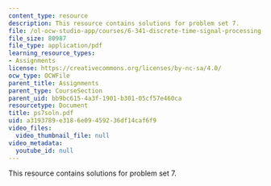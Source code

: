 ```yaml
---
content_type: resource
description: This resource contains solutions for problem set 7.
file: /ol-ocw-studio-app/courses/6-341-discrete-time-signal-processing-fall-2005/a3193789e3186e09459236df14caf6f9_ps7soln.pdf
file_size: 80987
file_type: application/pdf
learning_resource_types:
- Assignments
license: https://creativecommons.org/licenses/by-nc-sa/4.0/
ocw_type: OCWFile
parent_title: Assignments
parent_type: CourseSection
parent_uid: bb9bc615-4a3f-1901-b301-05cf57e460ca
resourcetype: Document
title: ps7soln.pdf
uid: a3193789-e318-6e09-4592-36df14caf6f9
video_files:
  video_thumbnail_file: null
video_metadata:
  youtube_id: null
---
```

This resource contains solutions for problem set 7.